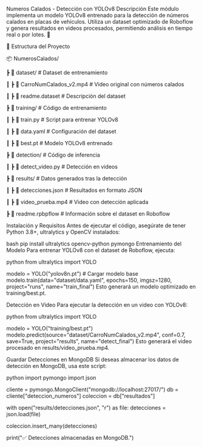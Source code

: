 Numeros Calados - Detección con YOLOv8
Descripción Este módulo implementa un modelo YOLOv8 entrenado para la detección de números calados en placas de vehículos. Utiliza un dataset optimizado de Roboflow y genera resultados en videos procesados, permitiendo análisis en tiempo real o por lotes. 🚀

📂 Estructura del Proyecto

📦 NumerosCalados/

 ┣ 📂 dataset/  # Dataset de entrenamiento
 
 ┃ ┣ 🎥 CarroNumCalados_v2.mp4  # Video original con números calados
 
 ┃ ┣ 📜 readme.dataset  # Descripción del dataset
 
 ┣ 📂 training/  # Código de entrenamiento
 
 ┃ ┣ 📜 train.py  # Script para entrenar YOLOv8
 
 ┃ ┣ 📜 data.yaml  # Configuración del dataset
 
 ┃ ┣ 📜 best.pt  # Modelo YOLOv8 entrenado
 
 ┣ 📂 detection/  # Código de inferencia
 
 ┃ ┣ 📜 detect_video.py  # Detección en videos
 
 ┣ 📂 results/  # Datos generados tras la detección
 
 ┃ ┣ 📜 detecciones.json  # Resultados en formato JSON
 
 ┃ ┣ 🎥 video_prueba.mp4  # Video con detección aplicada
 
 ┣ 📜 readme.rpbpflow  # Información sobre el dataset en Roboflow
 

Instalación y Requisitos
Antes de ejecutar el código, asegúrate de tener Python 3.8+, ultralytics y OpenCV instalados:

bash
pip install ultralytics opencv-python pymongo
 Entrenamiento del Modelo
Para entrenar YOLOv8 con el dataset de Roboflow, ejecuta:

python
from ultralytics import YOLO

modelo = YOLO("yolov8n.pt")  # Cargar modelo base
modelo.train(data="dataset/data.yaml", epochs=150, imgsz=1280, project="runs", name="train_final")
Esto generará un modelo optimizado en training/best.pt.

 Detección en Video
Para ejecutar la detección en un video con YOLOv8:

python
from ultralytics import YOLO

modelo = YOLO("training/best.pt")
modelo.predict(source="dataset/CarroNumCalados_v2.mp4", conf=0.7, save=True, project="results", name="detect_final")
Esto generará el video procesado en results/video_prueba.mp4.

 Guardar Detecciones en MongoDB
Si deseas almacenar los datos de detección en MongoDB, usa este script:

python
import pymongo
import json

cliente = pymongo.MongoClient("mongodb://localhost:27017/")
db = cliente["deteccion_numeros"]
coleccion = db["resultados"]

with open("results/detecciones.json", "r") as file:
    detecciones = json.load(file)

coleccion.insert_many(detecciones)

print("✅ Detecciones almacenadas en MongoDB.")
